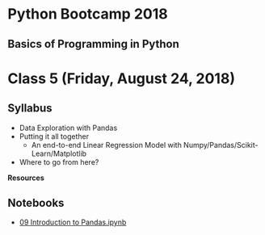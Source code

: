 # Python Bootcamp 2018

## Basics of Programming in Python

Class 5 (Friday, August 24, 2018)
=================================

Syllabus
------
- Data Exploration with Pandas
- Putting it all together
  - An end-to-end Linear Regression Model with Numpy/Pandas/Scikit-Learn/Matplotlib
- Where to go from here?

**Resources**

Notebooks
---------
  - [09 Introduction to Pandas.ipynb](notebooks/09%20Introduction%20to%20Pandas.ipynb)